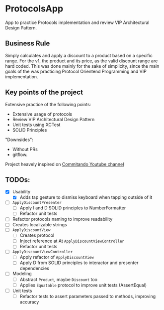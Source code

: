 # ProtocolsApp

App to practice Protocols implementation and review VIP Architectural Design Pattern.

## Business Rule

Simply calculates and apply a discount to a product based on a specific range.
For the v1, the product and its price, as the valid discount range are hard coded.
This was done mainly for the sake of simplicity, since the main goals of the was
practicing Protocol Orientend Programming and VIP implementation.

## Key points of the project

Extensive practice of the following points:
- Extensive usage of protocols
- Review VIP Architectural Design Pattern
- Unit tests using XCTest
- SOLID Principles

"Downsides":
- Without PRs
- gitflow.

Project heavely inspired on [Commitando Youtube channel](https://www.youtube.com/@Comitando)

## TODOs:

- [x] Usability
  - [x] Adds tap gesture to dismiss keyboard when tapping outside of it
- [ ] `ApplyDiscountPresenter`
  - [ ] Apply I and D SOLID principles to NumberFormatter
  - [ ] Refactor unit tests
- [ ] Refactor protocols naming to improve readability
- [ ] Creates localizable strings
- [ ] `ApplyDiscountView`
  - [ ] Creates protocol
  - [ ] Inject reference at At `ApplyDiscountViewController`
  - [ ] Refactor unit tests
- [ ] `ApplyDiscountViewController`
  - [ ] Apply refactor of `ApplyDiscountView`
  - [ ] Apply D from SOLID principles to interactor and presenter dependencies
- [ ] Modeling
  - [ ] Abstract `Product`, maybe `Discount` too
  - [ ] Applies `Equatable` protocol to improve unit tests (AssertEqual)
- [ ] Unit tests
  - [ ] Refactor tests to assert parameters passed to methods, improving accuracy
